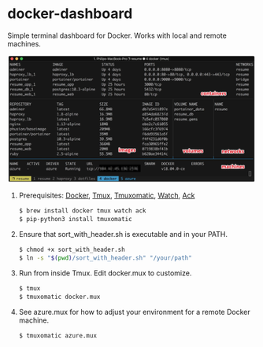 # docker-dashboard
Simple terminal dashboard for Docker. Works with local and remote machines. 

![Screenshot](screenshot.jpg "Screenshot")

1. Prerequisites: [Docker](https://www.docker.com), [Tmux](https://github.com/tmux/tmux#readme), [Tmuxomatic](https://github.com/oxidane/tmuxomatic), [Watch](http://www.linfo.org/watch.html), [Ack](https://beyondgrep.com)
    ```bash
    $ brew install docker tmux watch ack
    $ pip-python3 install tmuxomatic
    ```
1. Ensure that sort_with_header.sh is executable and in your PATH.
    ```bash
    $ chmod +x sort_with_header.sh
    $ ln -s "$(pwd)/sort_with_header.sh" "/your/path"
    ```
1. Run from inside Tmux. Edit docker.mux to customize.
    ```bash
    $ tmux
    $ tmuxomatic docker.mux
    ```
1. See azure.mux for how to adjust your environment for a remote Docker machine.
    ```bash
    $ tmuxomatic azure.mux
    ```
